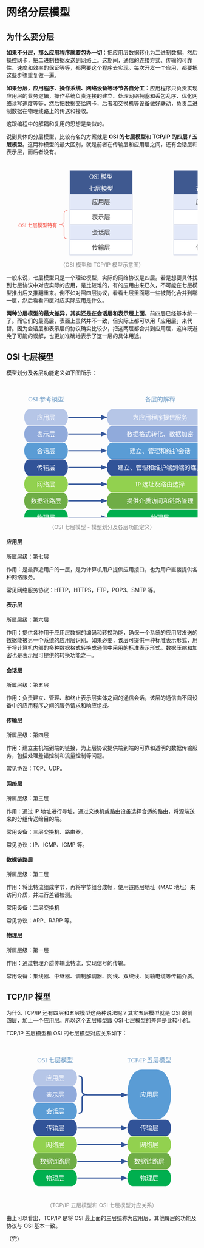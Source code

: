 # 网络分层模型

## 为什么要分层

**如果不分层，那么应用程序就要包办一切**：把应用层数据转化为二进制数据，然后操控网卡，把二进制数据发送到网络上。这期间，通信的连接方式、传输的可靠性、速度和效率的保证等等，都需要这个程序去实现。每次开发一个应用，都要把这些步骤重复做一遍。

**如果分层，应用程序、操作系统、网络设备等环节各自分工**：应用程序只负责实现应用层的业务逻辑，操作系统负责连接的建立、处理网络拥塞和丢包乱序、优化网络读写速度等等，然后把数据交给网卡，后者和交换机等设备做好联动，负责二进制数据在物理线路上的传送和接收。

这跟编程中的解耦和复用的思想是类似的。

说到具体的分层模型，比较有名的方案就是 **OSI 的七层模型**和 **TCP/IP 的四层 / 五层模型**。这两种模型的最大区别，就是前者在传输层和应用层之间，还有会话层和表示层，而后者没有。

<div style="text-align: center;">
  <svg id="SvgjsSvg1006" width="796" height="393.2124938964844" xmlns="http://www.w3.org/2000/svg" version="1.1" xmlns:xlink="http://www.w3.org/1999/xlink" xmlns:svgjs="http://svgjs.com/svgjs"><defs id="SvgjsDefs1007"></defs><g id="SvgjsG1008" transform="translate(167,88.2162583599196)"><path id="SvgjsPath1009" d="M0 0L165 0L165 40.02039412585546 L0 40.02039412585546Z" stroke="rgba(197,204,224,1)" stroke-width="1" fill-opacity="1" fill="#e2e8f8"></path><path id="SvgjsPath1010" d="M0 40.02039412585546L165 40.02039412585546L165 80.04078825171092 L0 80.04078825171092Z" stroke="rgba(197,204,224,1)" stroke-width="1" fill-opacity="1" fill="#ffffff"></path><path id="SvgjsPath1011" d="M0 80.04078825171092L165 80.04078825171092L165 120.06118237756638 L0 120.06118237756638Z" stroke="rgba(197,204,224,1)" stroke-width="1" fill-opacity="1" fill="#e2e8f8"></path><path id="SvgjsPath1012" d="M0 120.0611823775664L165 120.0611823775664L165 160.08157650342184 L0 160.08157650342184Z" stroke="rgba(197,204,224,1)" stroke-width="1" fill-opacity="1" fill="#ffffff"></path><path id="SvgjsPath1013" d="M0 160.08157650342184L165 160.08157650342184L165 200.1019706292773 L0 200.1019706292773Z" stroke="rgba(197,204,224,1)" stroke-width="1" fill-opacity="1" fill="#e2e8f8"></path><path id="SvgjsPath1014" d="M0 200.10197062927733L165 200.10197062927733L165 240.1223647551328 L0 240.1223647551328Z" stroke="rgba(197,204,224,1)" stroke-width="1" fill-opacity="1" fill="#ffffff"></path><path id="SvgjsPath1015" d="M0 240.1223647551328L165 240.1223647551328L165 280.05874125861067 L0 280.05874125861067Z" stroke="rgba(197,204,224,1)" stroke-width="1" fill-opacity="1" fill="#e2e8f8"></path><g id="SvgjsG1016"><text id="SvgjsText1017" font-family="微软雅黑" text-anchor="middle" font-size="16px" width="165px" fill="#323232" font-weight="400" align="middle" lineHeight="125%" anchor="middle" family="微软雅黑" size="16px" weight="400" font-style="" opacity="1" y="6.01019706292773" transform="rotate(0)"><tspan id="SvgjsTspan1018" dy="20" x="82.5"><tspan id="SvgjsTspan1019" style="text-decoration:;">应用层</tspan></tspan></text></g><g id="SvgjsG1020"><text id="SvgjsText1021" font-family="微软雅黑" text-anchor="middle" font-size="16px" width="165px" fill="#323232" font-weight="400" align="middle" lineHeight="125%" anchor="middle" family="微软雅黑" size="16px" weight="400" font-style="" opacity="1" y="46.03059118878319" transform="rotate(0)"><tspan id="SvgjsTspan1022" dy="20" x="82.5"><tspan id="SvgjsTspan1023" style="text-decoration:;">表示层</tspan></tspan></text></g><g id="SvgjsG1024"><text id="SvgjsText1025" font-family="微软雅黑" text-anchor="middle" font-size="16px" width="165px" fill="#323232" font-weight="400" align="middle" lineHeight="125%" anchor="middle" family="微软雅黑" size="16px" weight="400" font-style="" opacity="1" y="86.05098531463865" transform="rotate(0)"><tspan id="SvgjsTspan1026" dy="20" x="82.5"><tspan id="SvgjsTspan1027" style="text-decoration:;">会话层</tspan></tspan></text></g><g id="SvgjsG1028"><text id="SvgjsText1029" font-family="微软雅黑" text-anchor="middle" font-size="16px" width="165px" fill="#323232" font-weight="400" align="middle" lineHeight="125%" anchor="middle" family="微软雅黑" size="16px" weight="400" font-style="" opacity="1" y="126.07137944049413" transform="rotate(0)"><tspan id="SvgjsTspan1030" dy="20" x="82.5"><tspan id="SvgjsTspan1031" style="text-decoration:;">传输层</tspan></tspan></text></g><g id="SvgjsG1032"><text id="SvgjsText1033" font-family="微软雅黑" text-anchor="middle" font-size="16px" width="165px" fill="#323232" font-weight="400" align="middle" lineHeight="125%" anchor="middle" family="微软雅黑" size="16px" weight="400" font-style="" opacity="1" y="166.09177356634956" transform="rotate(0)"><tspan id="SvgjsTspan1034" dy="20" x="82.5"><tspan id="SvgjsTspan1035" style="text-decoration:;">网络层</tspan></tspan></text></g><g id="SvgjsG1036"><text id="SvgjsText1037" font-family="微软雅黑" text-anchor="middle" font-size="16px" width="165px" fill="#323232" font-weight="400" align="middle" lineHeight="125%" anchor="middle" family="微软雅黑" size="16px" weight="400" font-style="" opacity="1" y="206.11216769220505" transform="rotate(0)"><tspan id="SvgjsTspan1038" dy="20" x="82.5"><tspan id="SvgjsTspan1039" style="text-decoration:;">数据链路层</tspan></tspan></text></g><g id="SvgjsG1040"><text id="SvgjsText1041" font-family="微软雅黑" text-anchor="middle" font-size="16px" width="165px" fill="#323232" font-weight="400" align="middle" lineHeight="125%" anchor="middle" family="微软雅黑" size="16px" weight="400" font-style="" opacity="1" y="246.09055300687174" transform="rotate(0)"><tspan id="SvgjsTspan1042" dy="20" x="82.5"><tspan id="SvgjsTspan1043" style="text-decoration:;">物理层</tspan></tspan></text></g></g><g id="SvgjsG1044" transform="translate(167,25.002998855590818)"><path id="SvgjsPath1045" d="M0 0L165 0L165 63.213259504328775 L0 63.213259504328775Z" stroke="rgba(197,204,224,1)" stroke-width="1" fill-opacity="1" fill="#3f5990"></path><g id="SvgjsG1046"><text id="SvgjsText1047" font-family="微软雅黑" text-anchor="middle" font-size="16px" width="165px" fill="#ffffff" font-weight="400" align="middle" lineHeight="200%" anchor="middle" family="微软雅黑" size="16px" weight="400" font-style="" opacity="1" y="-10.393370247835612" transform="rotate(0)"><tspan id="SvgjsTspan1048" dy="32" x="82.5"><tspan id="SvgjsTspan1049" style="text-decoration:;">OSI 模型</tspan></tspan><tspan id="SvgjsTspan1050" dy="32" x="82.5"><tspan id="SvgjsTspan1051" style="text-decoration:;">七层模型</tspan></tspan></text></g></g><g id="SvgjsG1052" transform="translate(441,88.20299961853027)"><path id="SvgjsPath1053" d="M0 0L164.95000457763672 0L164.95000457763672 40.012 L0 40.012Z" stroke="rgba(197,204,224,1)" stroke-width="1" fill-opacity="1" fill="#e2e8f8"></path><path id="SvgjsPath1054" d="M0 40.012L164.95000457763672 40.012L164.95000457763672 80.024 L0 80.024Z" stroke="rgba(197,204,224,1)" stroke-width="1" fill-opacity="1" fill="#ffffff"></path><path id="SvgjsPath1055" d="M0 80.024L164.95000457763672 80.024L164.95000457763672 120.036 L0 120.036Z" stroke="rgba(197,204,224,1)" stroke-width="1" fill-opacity="1" fill="#e2e8f8"></path><path id="SvgjsPath1056" d="M0 120.036L164.95000457763672 120.036L164.95000457763672 160.048 L0 160.048Z" stroke="rgba(197,204,224,1)" stroke-width="1" fill-opacity="1" fill="#ffffff"></path><path id="SvgjsPath1057" d="M0 160.048L164.95000457763672 160.048L164.95000457763672 200.06 L0 200.06Z" stroke="rgba(197,204,224,1)" stroke-width="1" fill-opacity="1" fill="#e2e8f8"></path><path id="SvgjsPath1058" d="M0 200.06L164.95000457763672 200.06L164.95000457763672 240.072 L0 240.072Z" stroke="rgba(197,204,224,1)" stroke-width="1" fill-opacity="1" fill="#ffffff"></path><path id="SvgjsPath1059" d="M0 240.072L164.95000457763672 240.072L164.95000457763672 280 L0 280Z" stroke="rgba(197,204,224,1)" stroke-width="1" fill-opacity="1" fill="#e2e8f8"></path><g id="SvgjsG1060"><text id="SvgjsText1061" font-family="微软雅黑" text-anchor="middle" font-size="16px" width="165px" fill="#323232" font-weight="400" align="middle" lineHeight="125%" anchor="middle" family="微软雅黑" size="16px" weight="400" font-style="" opacity="1" y="6.006" transform="rotate(0)"><tspan id="SvgjsTspan1062" dy="20" x="82.5"><tspan id="SvgjsTspan1063" style="text-decoration:;">应用层</tspan></tspan></text></g><g id="SvgjsG1064"><text id="SvgjsText1065" font-family="微软雅黑" text-anchor="middle" font-size="16px" width="165px" fill="#323232" font-weight="400" align="middle" lineHeight="125%" anchor="middle" family="微软雅黑" size="16px" weight="400" font-style="" opacity="1" y="46.018" transform="rotate(0)"><tspan id="SvgjsTspan1066" dy="20" x="82.5"><tspan id="SvgjsTspan1067" style="text-decoration:;">/</tspan></tspan></text></g><g id="SvgjsG1068"><text id="SvgjsText1069" font-family="微软雅黑" text-anchor="middle" font-size="16px" width="165px" fill="#323232" font-weight="400" align="middle" lineHeight="125%" anchor="middle" family="微软雅黑" size="16px" weight="400" font-style="" opacity="1" y="86.03" transform="rotate(0)"><tspan id="SvgjsTspan1070" dy="20" x="82.5"><tspan id="SvgjsTspan1071" style="text-decoration:;">/</tspan></tspan></text></g><g id="SvgjsG1072"><text id="SvgjsText1073" font-family="微软雅黑" text-anchor="middle" font-size="16px" width="165px" fill="#323232" font-weight="400" align="middle" lineHeight="125%" anchor="middle" family="微软雅黑" size="16px" weight="400" font-style="" opacity="1" y="126.042" transform="rotate(0)"><tspan id="SvgjsTspan1074" dy="20" x="82.5"><tspan id="SvgjsTspan1075" style="text-decoration:;">传输层</tspan></tspan></text></g><g id="SvgjsG1076"><text id="SvgjsText1077" font-family="微软雅黑" text-anchor="middle" font-size="16px" width="165px" fill="#323232" font-weight="400" align="middle" lineHeight="125%" anchor="middle" family="微软雅黑" size="16px" weight="400" font-style="" opacity="1" y="166.054" transform="rotate(0)"><tspan id="SvgjsTspan1078" dy="20" x="82.5"><tspan id="SvgjsTspan1079" style="text-decoration:;">网络层</tspan></tspan></text></g><g id="SvgjsG1080"><text id="SvgjsText1081" font-family="微软雅黑" text-anchor="middle" font-size="16px" width="165px" fill="#323232" font-weight="400" align="middle" lineHeight="125%" anchor="middle" family="微软雅黑" size="16px" weight="400" font-style="" opacity="1" y="206.066" transform="rotate(0)"><tspan id="SvgjsTspan1082" dy="20" x="82.5"><tspan id="SvgjsTspan1083" style="text-decoration:;">数据链路层</tspan></tspan></text></g><g id="SvgjsG1084"><text id="SvgjsText1085" font-family="微软雅黑" text-anchor="middle" font-size="16px" width="165px" fill="#323232" font-weight="400" align="middle" lineHeight="125%" anchor="middle" family="微软雅黑" size="16px" weight="400" font-style="" opacity="1" y="246.036" transform="rotate(0)"><tspan id="SvgjsTspan1086" dy="20" x="82.5"><tspan id="SvgjsTspan1087" style="text-decoration:;">物理层</tspan></tspan></text></g></g><g id="SvgjsG1088" transform="translate(441,25.002998855590818)"><path id="SvgjsPath1089" d="M0 0L329.90000915527344 0L329.90000915527344 63.200000762939446 L0 63.200000762939446Z" stroke="rgba(197,204,224,1)" stroke-width="1" fill-opacity="1" fill="#3f5990"></path><g id="SvgjsG1090"><text id="SvgjsText1091" font-family="微软雅黑" text-anchor="middle" font-size="16px" width="330px" fill="#ffffff" font-weight="400" align="middle" lineHeight="200%" anchor="middle" family="微软雅黑" size="16px" weight="400" font-style="" opacity="1" y="-10.399999618530277" transform="rotate(0)"><tspan id="SvgjsTspan1092" dy="32" x="165"><tspan id="SvgjsTspan1093" style="text-decoration:;">TCP/IP 模型</tspan></tspan><tspan id="SvgjsTspan1094" dy="32" x="165"><tspan id="SvgjsTspan1095" style="text-decoration:;font-size: inherit;">五层模型                      四层模型</tspan></tspan></text></g></g><g id="SvgjsG1096" transform="translate(605.9500045776367,88.20299961853027)"><path id="SvgjsPath1097" d="M0 0L164.95000457763672 0L164.95000457763672 40.0222888 L0 40.0222888Z" stroke="rgba(197,204,224,1)" stroke-width="1" fill-opacity="1" fill="#e2e8f8"></path><path id="SvgjsPath1098" d="M0 40.0222888L164.95000457763672 40.0222888L164.95000457763672 80.0445776 L0 80.0445776Z" stroke="rgba(197,204,224,1)" stroke-width="1" fill-opacity="1" fill="#ffffff"></path><path id="SvgjsPath1099" d="M0 80.0165704L164.95000457763672 80.0165704L164.95000457763672 120.0388592 L0 120.0388592Z" stroke="rgba(197,204,224,1)" stroke-width="1" fill-opacity="1" fill="#e2e8f8"></path><path id="SvgjsPath1100" d="M0 120.03885919999999L164.95000457763672 120.03885919999999L164.95000457763672 160.061148 L0 160.061148Z" stroke="rgba(197,204,224,1)" stroke-width="1" fill-opacity="1" fill="#ffffff"></path><path id="SvgjsPath1101" d="M0 160.061148L164.95000457763672 160.061148L164.95000457763672 200.08343680000002 L0 200.08343680000002Z" stroke="rgba(197,204,224,1)" stroke-width="1" fill-opacity="1" fill="#e2e8f8"></path><path id="SvgjsPath1102" d="M0 200.08343680000002L164.95000457763672 200.08343680000002L164.95000457763672 280.072 L0 280.072Z" stroke="rgba(197,204,224,1)" stroke-width="1" fill-opacity="1" fill="#ffffff"></path><g id="SvgjsG1103"><text id="SvgjsText1104" font-family="微软雅黑" text-anchor="middle" font-size="16px" width="165px" fill="#323232" font-weight="400" align="middle" lineHeight="125%" anchor="middle" family="微软雅黑" size="16px" weight="400" font-style="" opacity="1" y="6.011144399999999" transform="rotate(0)"><tspan id="SvgjsTspan1105" dy="20" x="82.5"><tspan id="SvgjsTspan1106" style="text-decoration:;">应用层</tspan></tspan></text></g><g id="SvgjsG1107"><text id="SvgjsText1108" font-family="微软雅黑" text-anchor="middle" font-size="16px" width="165px" fill="#323232" font-weight="400" align="middle" lineHeight="125%" anchor="middle" family="微软雅黑" size="16px" weight="400" font-style="" opacity="1" y="46.0334332" transform="rotate(0)"><tspan id="SvgjsTspan1109" dy="20" x="82.5"><tspan id="SvgjsTspan1110" style="text-decoration:;">/</tspan></tspan></text></g><g id="SvgjsG1111"><text id="SvgjsText1112" font-family="微软雅黑" text-anchor="middle" font-size="16px" width="165px" fill="#323232" font-weight="400" align="middle" lineHeight="125%" anchor="middle" family="微软雅黑" size="16px" weight="400" font-style="" opacity="1" y="86.02771480000001" transform="rotate(0)"><tspan id="SvgjsTspan1113" dy="20" x="82.5"><tspan id="SvgjsTspan1114" style="text-decoration:;">/</tspan></tspan></text></g><g id="SvgjsG1115"><text id="SvgjsText1116" font-family="微软雅黑" text-anchor="middle" font-size="16px" width="165px" fill="#323232" font-weight="400" align="middle" lineHeight="125%" anchor="middle" family="微软雅黑" size="16px" weight="400" font-style="" opacity="1" y="126.0500036" transform="rotate(0)"><tspan id="SvgjsTspan1117" dy="20" x="82.5"><tspan id="SvgjsTspan1118" style="text-decoration:;">传输层</tspan></tspan></text></g><g id="SvgjsG1119"><text id="SvgjsText1120" font-family="微软雅黑" text-anchor="middle" font-size="16px" width="165px" fill="#323232" font-weight="400" align="middle" lineHeight="125%" anchor="middle" family="微软雅黑" size="16px" weight="400" font-style="" opacity="1" y="166.0722924" transform="rotate(0)"><tspan id="SvgjsTspan1121" dy="20" x="82.5"><tspan id="SvgjsTspan1122" style="text-decoration:;">网络层</tspan></tspan></text></g><g id="SvgjsG1123"><text id="SvgjsText1124" font-family="微软雅黑" text-anchor="middle" font-size="16px" width="165px" fill="#323232" font-weight="400" align="middle" lineHeight="125%" anchor="middle" family="微软雅黑" size="16px" weight="400" font-style="" opacity="1" y="226.0777184" transform="rotate(0)"><tspan id="SvgjsTspan1125" dy="20" x="82.5"><tspan id="SvgjsTspan1126" style="text-decoration:;">网络访问层</tspan></tspan></text></g></g><g id="SvgjsG1127" transform="translate(25,130.875)"><path id="SvgjsPath1128" d="M 136 0Q 127 0 127 7.5L 127 30Q 127 37.5 114 37.5Q 127 37.5 127 45L 127 67.5Q 127 75 136 75" stroke="rgba(244,67,54,1)" stroke-width="1" fill="none"></path><path id="SvgjsPath1129" d="M 0 0L 136 0L 136 75L 0 75Z" stroke="none" fill="none"></path><g id="SvgjsG1130"><text id="SvgjsText1131" font-family="微软雅黑" text-anchor="end" font-size="13px" width="109px" fill="#f44336" font-weight="400" align="middle" lineHeight="125%" anchor="end" family="微软雅黑" size="13px" weight="400" font-style="" opacity="1" y="26.875" transform="rotate(0)"><tspan id="SvgjsTspan1132" dy="16" x="109"><tspan id="SvgjsTspan1133" style="text-decoration:;">OSI 七层模型特有</tspan></tspan></text></g></g></svg>
  <p style="text-align: center; color: #888;">（OSI 模型和 TCP/IP 模型示意图）</p>
</div>

一般来说，七层模型只是一个理论模型，实际的网络协议是四层。若是想要具体找到七层协议中对应实际的应用，是比较难的，有的应用由来已久，不可能在七层模型推出后又推翻重来。倒不如对照四层协议，看看七层里面哪一些被简化合并到哪一层，然后看看四层对应实际应用是什么。

**两种分层模型的最大差异，其实还是在会话层和表示层上面**。前四层已经基本统一了。而它们的最高层，表面上虽然并不一致，但实际上都可以用「应用层」来代替。因为会话层和表示层的协议确实比较少，把这两层都合并到应用层，这样既避免了可能的误解，也更加准确地表示了这一层的具体用途。

## OSI 七层模型

模型划分及各层功能定义如下图所示：

<div style="text-align: center;">
  <svg id="SvgjsSvg1006" width="570.5" height="405" xmlns="http://www.w3.org/2000/svg" version="1.1" xmlns:xlink="http://www.w3.org/1999/xlink" xmlns:svgjs="http://svgjs.com/svgjs"><defs id="SvgjsDefs1007"><marker id="SvgjsMarker1106" markerWidth="16" markerHeight="12" refX="11" refY="6" viewBox="0 0 16 12" orient="auto" markerUnits="userSpaceOnUse" stroke-dasharray="0,0"><path id="SvgjsPath1107" d="M0,0 L16,6 L0,12 L0,0" fill="#32559a" stroke="#32559a" stroke-width="1"></path></marker><marker id="SvgjsMarker1110" markerWidth="16" markerHeight="12" refX="11" refY="6" viewBox="0 0 16 12" orient="auto" markerUnits="userSpaceOnUse" stroke-dasharray="0,0"><path id="SvgjsPath1111" d="M0,0 L16,6 L0,12 L0,0" fill="#32559a" stroke="#32559a" stroke-width="1"></path></marker><marker id="SvgjsMarker1114" markerWidth="16" markerHeight="12" refX="11" refY="6" viewBox="0 0 16 12" orient="auto" markerUnits="userSpaceOnUse" stroke-dasharray="0,0"><path id="SvgjsPath1115" d="M0,0 L16,6 L0,12 L0,0" fill="#32559a" stroke="#32559a" stroke-width="1"></path></marker><marker id="SvgjsMarker1118" markerWidth="16" markerHeight="12" refX="11" refY="6" viewBox="0 0 16 12" orient="auto" markerUnits="userSpaceOnUse" stroke-dasharray="0,0"><path id="SvgjsPath1119" d="M0,0 L16,6 L0,12 L0,0" fill="#32559a" stroke="#32559a" stroke-width="1"></path></marker><marker id="SvgjsMarker1122" markerWidth="16" markerHeight="12" refX="11" refY="6" viewBox="0 0 16 12" orient="auto" markerUnits="userSpaceOnUse" stroke-dasharray="0,0"><path id="SvgjsPath1123" d="M0,0 L16,6 L0,12 L0,0" fill="#32559a" stroke="#32559a" stroke-width="1"></path></marker><marker id="SvgjsMarker1126" markerWidth="16" markerHeight="12" refX="11" refY="6" viewBox="0 0 16 12" orient="auto" markerUnits="userSpaceOnUse" stroke-dasharray="0,0"><path id="SvgjsPath1127" d="M0,0 L16,6 L0,12 L0,0" fill="#32559a" stroke="#32559a" stroke-width="1"></path></marker><marker id="SvgjsMarker1130" markerWidth="16" markerHeight="12" refX="11" refY="6" viewBox="0 0 16 12" orient="auto" markerUnits="userSpaceOnUse" stroke-dasharray="0,0"><path id="SvgjsPath1131" d="M0,0 L16,6 L0,12 L0,0" fill="#32559a" stroke="#32559a" stroke-width="1"></path></marker></defs><g id="SvgjsG1008" transform="translate(46.5,72)"><path id="SvgjsPath1009" d="M 14.666666666666666 0L 101.33333333333333 0C 120.88888888888889 0 120.88888888888889 44 101.33333333333333 44L 14.666666666666666 44C -4.888888888888888 44 -4.888888888888888 0 14.666666666666666 0Z" stroke="rgba(255,255,255,1)" stroke-width="1" fill-opacity="1" fill="#b6c6e7"></path><g id="SvgjsG1010"><text id="SvgjsText1011" font-family="微软雅黑" text-anchor="middle" font-size="16px" width="96px" fill="#ffffff" font-weight="400" align="middle" lineHeight="125%" anchor="middle" family="微软雅黑" size="16px" weight="400" font-style="" opacity="1" y="8" transform="rotate(0)"><tspan id="SvgjsTspan1012" dy="20" x="58"><tspan id="SvgjsTspan1013" style="text-decoration:;">应用层</tspan></tspan></text></g></g><g id="SvgjsG1014" transform="translate(264.5,72)"><path id="SvgjsPath1015" d="M 14.666666666666666 0L 266.3333333333333 0C 285.8888888888889 0 285.8888888888889 44 266.3333333333333 44L 14.666666666666666 44C -4.888888888888888 44 -4.888888888888888 0 14.666666666666666 0Z" stroke="rgba(255,255,255,1)" stroke-width="1" fill-opacity="1" fill="#b6c6e7"></path><g id="SvgjsG1016"><text id="SvgjsText1017" font-family="微软雅黑" text-anchor="middle" font-size="16px" width="261px" fill="#ffffff" font-weight="400" align="middle" lineHeight="125%" anchor="middle" family="微软雅黑" size="16px" weight="400" font-style="" opacity="1" y="8" transform="rotate(0)"><tspan id="SvgjsTspan1018" dy="20" x="140.5"><tspan id="SvgjsTspan1019" style="text-decoration:;">为应用程序提供服务</tspan></tspan></text></g></g><g id="SvgjsG1020" transform="translate(46.5,116)"><path id="SvgjsPath1021" d="M 14.666666666666666 0L 101.33333333333333 0C 120.88888888888889 0 120.88888888888889 44 101.33333333333333 44L 14.666666666666666 44C -4.888888888888888 44 -4.888888888888888 0 14.666666666666666 0Z" stroke="rgba(255,255,255,1)" stroke-width="1" fill-opacity="1" fill="#90aadb"></path><g id="SvgjsG1022"><text id="SvgjsText1023" font-family="微软雅黑" text-anchor="middle" font-size="16px" width="96px" fill="#ffffff" font-weight="400" align="middle" lineHeight="125%" anchor="middle" family="微软雅黑" size="16px" weight="400" font-style="" opacity="1" y="8" transform="rotate(0)"><tspan id="SvgjsTspan1024" dy="20" x="58"><tspan id="SvgjsTspan1025" style="text-decoration:;">表示层</tspan></tspan></text></g></g><g id="SvgjsG1026" transform="translate(264.5,116)"><path id="SvgjsPath1027" d="M 14.666666666666666 0L 266.3333333333333 0C 285.8888888888889 0 285.8888888888889 44 266.3333333333333 44L 14.666666666666666 44C -4.888888888888888 44 -4.888888888888888 0 14.666666666666666 0Z" stroke="rgba(255,255,255,1)" stroke-width="1" fill-opacity="1" fill="#90aadb"></path><g id="SvgjsG1028"><text id="SvgjsText1029" font-family="微软雅黑" text-anchor="middle" font-size="16px" width="261px" fill="#ffffff" font-weight="400" align="middle" lineHeight="125%" anchor="middle" family="微软雅黑" size="16px" weight="400" font-style="" opacity="1" y="8" transform="rotate(0)"><tspan id="SvgjsTspan1030" dy="20" x="140.5"><tspan id="SvgjsTspan1031" style="text-decoration:;">数据格式转化、数据加密</tspan></tspan></text></g></g><g id="SvgjsG1032" transform="translate(46.5,160)"><path id="SvgjsPath1033" d="M 14.666666666666666 0L 101.33333333333333 0C 120.88888888888889 0 120.88888888888889 44 101.33333333333333 44L 14.666666666666666 44C -4.888888888888888 44 -4.888888888888888 0 14.666666666666666 0Z" stroke="rgba(255,255,255,1)" stroke-width="1" fill-opacity="1" fill="#5a9cd5"></path><g id="SvgjsG1034"><text id="SvgjsText1035" font-family="微软雅黑" text-anchor="middle" font-size="16px" width="96px" fill="#ffffff" font-weight="400" align="middle" lineHeight="125%" anchor="middle" family="微软雅黑" size="16px" weight="400" font-style="" opacity="1" y="8" transform="rotate(0)"><tspan id="SvgjsTspan1036" dy="20" x="58"><tspan id="SvgjsTspan1037" style="text-decoration:;">会话层</tspan></tspan></text></g></g><g id="SvgjsG1038" transform="translate(264.5,160)"><path id="SvgjsPath1039" d="M 14.666666666666666 0L 266.3333333333333 0C 285.8888888888889 0 285.8888888888889 44 266.3333333333333 44L 14.666666666666666 44C -4.888888888888888 44 -4.888888888888888 0 14.666666666666666 0Z" stroke="rgba(255,255,255,1)" stroke-width="1" fill-opacity="1" fill="#5a9cd5"></path><g id="SvgjsG1040"><text id="SvgjsText1041" font-family="微软雅黑" text-anchor="middle" font-size="16px" width="261px" fill="#ffffff" font-weight="400" align="middle" lineHeight="125%" anchor="middle" family="微软雅黑" size="16px" weight="400" font-style="" opacity="1" y="8" transform="rotate(0)"><tspan id="SvgjsTspan1042" dy="20" x="140.5"><tspan id="SvgjsTspan1043" style="text-decoration:;">建立、管理和维护会话</tspan></tspan></text></g></g><g id="SvgjsG1044" transform="translate(46.5,204)"><path id="SvgjsPath1045" d="M 14.666666666666666 0L 101.33333333333333 0C 120.88888888888889 0 120.88888888888889 44 101.33333333333333 44L 14.666666666666666 44C -4.888888888888888 44 -4.888888888888888 0 14.666666666666666 0Z" stroke="rgba(255,255,255,1)" stroke-width="1" fill-opacity="1" fill="#315398"></path><g id="SvgjsG1046"><text id="SvgjsText1047" font-family="微软雅黑" text-anchor="middle" font-size="16px" width="96px" fill="#ffffff" font-weight="400" align="middle" lineHeight="125%" anchor="middle" family="微软雅黑" size="16px" weight="400" font-style="" opacity="1" y="8" transform="rotate(0)"><tspan id="SvgjsTspan1048" dy="20" x="58"><tspan id="SvgjsTspan1049" style="text-decoration:;">传输层</tspan></tspan></text></g></g><g id="SvgjsG1050" transform="translate(264.5,204)"><path id="SvgjsPath1051" d="M 14.666666666666666 0L 266.3333333333333 0C 285.8888888888889 0 285.8888888888889 44 266.3333333333333 44L 14.666666666666666 44C -4.888888888888888 44 -4.888888888888888 0 14.666666666666666 0Z" stroke="rgba(255,255,255,1)" stroke-width="1" fill-opacity="1" fill="#315398"></path><g id="SvgjsG1052"><text id="SvgjsText1053" font-family="微软雅黑" text-anchor="middle" font-size="16px" width="261px" fill="#ffffff" font-weight="400" align="middle" lineHeight="125%" anchor="middle" family="微软雅黑" size="16px" weight="400" font-style="" opacity="1" y="8" transform="rotate(0)"><tspan id="SvgjsTspan1054" dy="20" x="140.5"><tspan id="SvgjsTspan1055" style="text-decoration:;">建立、管理和维护端到端的连接</tspan></tspan></text></g></g><g id="SvgjsG1056" transform="translate(46.5,248)"><path id="SvgjsPath1057" d="M 14.666666666666666 0L 101.33333333333333 0C 120.88888888888889 0 120.88888888888889 44 101.33333333333333 44L 14.666666666666666 44C -4.888888888888888 44 -4.888888888888888 0 14.666666666666666 0Z" stroke="rgba(255,255,255,1)" stroke-width="1" fill-opacity="1" fill="#92d14f"></path><g id="SvgjsG1058"><text id="SvgjsText1059" font-family="微软雅黑" text-anchor="middle" font-size="16px" width="96px" fill="#ffffff" font-weight="400" align="middle" lineHeight="125%" anchor="middle" family="微软雅黑" size="16px" weight="400" font-style="" opacity="1" y="8" transform="rotate(0)"><tspan id="SvgjsTspan1060" dy="20" x="58"><tspan id="SvgjsTspan1061" style="text-decoration:;">网络层</tspan></tspan></text></g></g><g id="SvgjsG1062" transform="translate(264.5,248)"><path id="SvgjsPath1063" d="M 14.666666666666666 0L 266.3333333333333 0C 285.8888888888889 0 285.8888888888889 44 266.3333333333333 44L 14.666666666666666 44C -4.888888888888888 44 -4.888888888888888 0 14.666666666666666 0Z" stroke="rgba(255,255,255,1)" stroke-width="1" fill-opacity="1" fill="#92d14f"></path><g id="SvgjsG1064"><text id="SvgjsText1065" font-family="微软雅黑" text-anchor="middle" font-size="16px" width="261px" fill="#ffffff" font-weight="400" align="middle" lineHeight="125%" anchor="middle" family="微软雅黑" size="16px" weight="400" font-style="" opacity="1" y="8" transform="rotate(0)"><tspan id="SvgjsTspan1066" dy="20" x="140.5"><tspan id="SvgjsTspan1067" style="text-decoration:;">IP 选址及路由选择</tspan></tspan></text></g></g><g id="SvgjsG1068" transform="translate(46.5,292)"><path id="SvgjsPath1069" d="M 14.666666666666666 0L 101.33333333333333 0C 120.88888888888889 0 120.88888888888889 44 101.33333333333333 44L 14.666666666666666 44C -4.888888888888888 44 -4.888888888888888 0 14.666666666666666 0Z" stroke="rgba(255,255,255,1)" stroke-width="1" fill-opacity="1" fill="#6fad46"></path><g id="SvgjsG1070"><text id="SvgjsText1071" font-family="微软雅黑" text-anchor="middle" font-size="16px" width="96px" fill="#ffffff" font-weight="400" align="middle" lineHeight="125%" anchor="middle" family="微软雅黑" size="16px" weight="400" font-style="" opacity="1" y="8" transform="rotate(0)"><tspan id="SvgjsTspan1072" dy="20" x="58"><tspan id="SvgjsTspan1073" style="text-decoration:;">数据链路层</tspan></tspan></text></g></g><g id="SvgjsG1074" transform="translate(264.5,292)"><path id="SvgjsPath1075" d="M 14.666666666666666 0L 266.3333333333333 0C 285.8888888888889 0 285.8888888888889 44 266.3333333333333 44L 14.666666666666666 44C -4.888888888888888 44 -4.888888888888888 0 14.666666666666666 0Z" stroke="rgba(255,255,255,1)" stroke-width="1" fill-opacity="1" fill="#6fad46"></path><g id="SvgjsG1076"><text id="SvgjsText1077" font-family="微软雅黑" text-anchor="middle" font-size="16px" width="261px" fill="#ffffff" font-weight="400" align="middle" lineHeight="125%" anchor="middle" family="微软雅黑" size="16px" weight="400" font-style="" opacity="1" y="8" transform="rotate(0)"><tspan id="SvgjsTspan1078" dy="20" x="140.5"><tspan id="SvgjsTspan1079" style="text-decoration:;">提供介质访问和链路管理</tspan></tspan></text></g></g><g id="SvgjsG1080" transform="translate(46.5,336)"><path id="SvgjsPath1081" d="M 14.666666666666666 0L 101.33333333333333 0C 120.88888888888889 0 120.88888888888889 44 101.33333333333333 44L 14.666666666666666 44C -4.888888888888888 44 -4.888888888888888 0 14.666666666666666 0Z" stroke="rgba(255,255,255,1)" stroke-width="1" fill-opacity="1" fill="#00af4f"></path><g id="SvgjsG1082"><text id="SvgjsText1083" font-family="微软雅黑" text-anchor="middle" font-size="16px" width="96px" fill="#ffffff" font-weight="400" align="middle" lineHeight="125%" anchor="middle" family="微软雅黑" size="16px" weight="400" font-style="" opacity="1" y="8" transform="rotate(0)"><tspan id="SvgjsTspan1084" dy="20" x="58"><tspan id="SvgjsTspan1085" style="text-decoration:;">物理层</tspan></tspan></text></g></g><g id="SvgjsG1086" transform="translate(264.5,336)"><path id="SvgjsPath1087" d="M 14.666666666666666 0L 266.3333333333333 0C 285.8888888888889 0 285.8888888888889 44 266.3333333333333 44L 14.666666666666666 44C -4.888888888888888 44 -4.888888888888888 0 14.666666666666666 0Z" stroke="rgba(255,255,255,1)" stroke-width="1" fill-opacity="1" fill="#00af4f"></path><g id="SvgjsG1088"><text id="SvgjsText1089" font-family="微软雅黑" text-anchor="middle" font-size="16px" width="261px" fill="#ffffff" font-weight="400" align="middle" lineHeight="125%" anchor="middle" family="微软雅黑" size="16px" weight="400" font-style="" opacity="1" y="8" transform="rotate(0)"><tspan id="SvgjsTspan1090" dy="20" x="140.5"><tspan id="SvgjsTspan1091" style="text-decoration:;">物理层</tspan></tspan></text></g></g><g id="SvgjsG1092" transform="translate(25,25)"><path id="SvgjsPath1093" d="M 0 0L 159 0L 159 42L 0 42Z" stroke="none" fill="none"></path><g id="SvgjsG1094"><text id="SvgjsText1095" font-family="微软雅黑" text-anchor="middle" font-size="16px" width="159px" fill="#6b9ac5" font-weight="400" align="middle" lineHeight="125%" anchor="middle" family="微软雅黑" size="16px" weight="400" font-style="" opacity="1" y="7" transform="rotate(0)"><tspan id="SvgjsTspan1096" dy="20" x="79.5"><tspan id="SvgjsTspan1097" style="text-decoration:;">OSI 参考模型</tspan></tspan></text></g></g><g id="SvgjsG1098" transform="translate(325.5,25)"><path id="SvgjsPath1099" d="M 0 0L 159 0L 159 42L 0 42Z" stroke="none" fill="none"></path><g id="SvgjsG1100"><text id="SvgjsText1101" font-family="微软雅黑" text-anchor="middle" font-size="16px" width="159px" fill="#6b9ac5" font-weight="400" align="middle" lineHeight="125%" anchor="middle" family="微软雅黑" size="16px" weight="400" font-style="" opacity="1" y="7" transform="rotate(0)"><tspan id="SvgjsTspan1102" dy="20" x="79.5"><tspan id="SvgjsTspan1103" style="text-decoration:;">各层的解释</tspan></tspan></text></g></g><g id="SvgjsG1104"><path id="SvgjsPath1105" d="M163 94L260.1 94" stroke="#32559a" stroke-width="3" fill="none" marker-end="url(#SvgjsMarker1106)"></path></g><g id="SvgjsG1108"><path id="SvgjsPath1109" d="M163 138L260.1 138" stroke="#32559a" stroke-width="3" fill="none" marker-end="url(#SvgjsMarker1110)"></path></g><g id="SvgjsG1112"><path id="SvgjsPath1113" d="M163 182L260.1 182" stroke="#32559a" stroke-width="3" fill="none" marker-end="url(#SvgjsMarker1114)"></path></g><g id="SvgjsG1116"><path id="SvgjsPath1117" d="M163 226L260.1 226" stroke="#32559a" stroke-width="3" fill="none" marker-end="url(#SvgjsMarker1118)"></path></g><g id="SvgjsG1120"><path id="SvgjsPath1121" d="M163 270L260.1 270" stroke="#32559a" stroke-width="3" fill="none" marker-end="url(#SvgjsMarker1122)"></path></g><g id="SvgjsG1124"><path id="SvgjsPath1125" d="M163 314L260.1 314" stroke="#32559a" stroke-width="3" fill="none" marker-end="url(#SvgjsMarker1126)"></path></g><g id="SvgjsG1128"><path id="SvgjsPath1129" d="M163 358L260.1 358" stroke="#32559a" stroke-width="3" fill="none" marker-end="url(#SvgjsMarker1130)"></path></g></svg>
  <p style="text-align: center; color: #888;">（OSI 七层模型 - 模型划分及各层功能定义）</p>
</div>

#### 应用层

所属层级：第七层

作用：是最靠近用户的一层，是为计算机用户提供应用接口，也为用户直接提供各种网络服务。

常见网络服务协议：HTTP，HTTPS，FTP，POP3、SMTP 等。

#### 表示层

所属层级：第六层

作用：提供各种用于应用层数据的编码和转换功能，确保一个系统的应用层发送的数据能被另一个系统的应用层识别。如果必要，该层可提供一种标准表示形式，用于将计算机内部的多种数据格式转换成通信中采用的标准表示形式。数据压缩和加密也是表示层可提供的转换功能之一。

#### 会话层

所属层级：第五层

作用：负责建立、管理、和终止表示层实体之间的通信会话，该层的通信由不同设备中的应用程序之间的服务请求和响应组成。

#### 传输层

所属层级：第四层

作用：建立主机端到端的链接，为上层协议提供端到端的可靠和透明的数据传输服务，包括处理差错控制和流量控制等问题。

常见协议：TCP、UDP。

#### 网络层

所属层级：第三层

作用：通过 IP 地址进行寻址，通过交换机或路由设备选择合适的路由，将源端送来的分组传送给目的端。

常用设备：三层交换机、路由器。

常见协议：IP、ICMP、IGMP 等。

#### 数据链路层

所属层级：第二层

作用：将比特流组成字节，再将字节组合成帧，使用链路层地址（MAC 地址）来访问介质，并进行差错检测。

常用设备：二层交换机

常见协议：ARP、RARP 等。

#### 物理层

所属层级：第一层

作用：通过物理介质传输比特流，实现信号的传输。

常用设备：集线器、中继器、调制解调器、网线、双绞线、同轴电缆等传输介质。

## TCP/IP 模型

为什么 TCP/IP 还有四层和五层模型这两种说法呢？其实五层模型就是 OSI 的前四层，加上一个应用层。所以这个五层模型跟 OSI 七层模型的差异是比较小的。

TCP/IP 五层模型和 OSI 的七层模型对应关系如下：

<div style="text-align: center;">
  <svg id="SvgjsSvg1006" width="457" height="405" xmlns="http://www.w3.org/2000/svg" version="1.1" xmlns:xlink="http://www.w3.org/1999/xlink" xmlns:svgjs="http://svgjs.com/svgjs"><defs id="SvgjsDefs1007"><marker id="SvgjsMarker1094" markerWidth="16" markerHeight="12" refX="11" refY="6" viewBox="0 0 16 12" orient="auto" markerUnits="userSpaceOnUse" stroke-dasharray="0,0"><path id="SvgjsPath1095" d="M0,0 L16,6 L0,12 L0,0" fill="#32559a" stroke="#32559a" stroke-width="1"></path></marker><marker id="SvgjsMarker1098" markerWidth="16" markerHeight="12" refX="11" refY="6" viewBox="0 0 16 12" orient="auto" markerUnits="userSpaceOnUse" stroke-dasharray="0,0"><path id="SvgjsPath1099" d="M0,0 L16,6 L0,12 L0,0" fill="#32559a" stroke="#32559a" stroke-width="1"></path></marker><marker id="SvgjsMarker1102" markerWidth="16" markerHeight="12" refX="11" refY="6" viewBox="0 0 16 12" orient="auto" markerUnits="userSpaceOnUse" stroke-dasharray="0,0"><path id="SvgjsPath1103" d="M0,0 L16,6 L0,12 L0,0" fill="#32559a" stroke="#32559a" stroke-width="1"></path></marker><marker id="SvgjsMarker1106" markerWidth="16" markerHeight="12" refX="11" refY="6" viewBox="0 0 16 12" orient="auto" markerUnits="userSpaceOnUse" stroke-dasharray="0,0"><path id="SvgjsPath1107" d="M0,0 L16,6 L0,12 L0,0" fill="#32559a" stroke="#32559a" stroke-width="1"></path></marker><marker id="SvgjsMarker1115" markerWidth="16" markerHeight="12" refX="11" refY="6" viewBox="0 0 16 12" orient="auto" markerUnits="userSpaceOnUse" stroke-dasharray="0,0"><path id="SvgjsPath1116" d="M0,0 L16,6 L0,12 L0,0" fill="#32559a" stroke="#32559a" stroke-width="1"></path></marker></defs><g id="SvgjsG1008" transform="translate(46.5,72)"><path id="SvgjsPath1009" d="M 14.666666666666666 0L 101.33333333333333 0C 120.88888888888889 0 120.88888888888889 44 101.33333333333333 44L 14.666666666666666 44C -4.888888888888888 44 -4.888888888888888 0 14.666666666666666 0Z" stroke="rgba(255,255,255,1)" stroke-width="1" fill-opacity="1" fill="#b6c6e7"></path><g id="SvgjsG1010"><text id="SvgjsText1011" font-family="微软雅黑" text-anchor="middle" font-size="16px" width="96px" fill="#ffffff" font-weight="400" align="middle" lineHeight="125%" anchor="middle" family="微软雅黑" size="16px" weight="400" font-style="" opacity="1" y="8" transform="rotate(0)"><tspan id="SvgjsTspan1012" dy="20" x="58"><tspan id="SvgjsTspan1013" style="text-decoration:;">应用层</tspan></tspan></text></g></g><g id="SvgjsG1014" transform="translate(46.5,116)"><path id="SvgjsPath1015" d="M 14.666666666666666 0L 101.33333333333333 0C 120.88888888888889 0 120.88888888888889 44 101.33333333333333 44L 14.666666666666666 44C -4.888888888888888 44 -4.888888888888888 0 14.666666666666666 0Z" stroke="rgba(255,255,255,1)" stroke-width="1" fill-opacity="1" fill="#90aadb"></path><g id="SvgjsG1016"><text id="SvgjsText1017" font-family="微软雅黑" text-anchor="middle" font-size="16px" width="96px" fill="#ffffff" font-weight="400" align="middle" lineHeight="125%" anchor="middle" family="微软雅黑" size="16px" weight="400" font-style="" opacity="1" y="8" transform="rotate(0)"><tspan id="SvgjsTspan1018" dy="20" x="58"><tspan id="SvgjsTspan1019" style="text-decoration:;">表示层</tspan></tspan></text></g></g><g id="SvgjsG1020" transform="translate(46.5,160)"><path id="SvgjsPath1021" d="M 14.666666666666666 0L 101.33333333333333 0C 120.88888888888889 0 120.88888888888889 44 101.33333333333333 44L 14.666666666666666 44C -4.888888888888888 44 -4.888888888888888 0 14.666666666666666 0Z" stroke="rgba(255,255,255,1)" stroke-width="1" fill-opacity="1" fill="#5a9cd5"></path><g id="SvgjsG1022"><text id="SvgjsText1023" font-family="微软雅黑" text-anchor="middle" font-size="16px" width="96px" fill="#ffffff" font-weight="400" align="middle" lineHeight="125%" anchor="middle" family="微软雅黑" size="16px" weight="400" font-style="" opacity="1" y="8" transform="rotate(0)"><tspan id="SvgjsTspan1024" dy="20" x="58"><tspan id="SvgjsTspan1025" style="text-decoration:;">会话层</tspan></tspan></text></g></g><g id="SvgjsG1026" transform="translate(294.5,72)"><path id="SvgjsPath1027" d="M 38.666666666666664 0L 77.33333333333334 0C 128.88888888888889 0 128.88888888888889 132 77.33333333333334 132L 38.666666666666664 132C -12.888888888888888 132 -12.888888888888888 0 38.666666666666664 0Z" stroke="rgba(255,255,255,1)" stroke-width="1" fill-opacity="1" fill="#5a9cd5"></path><g id="SvgjsG1028"><text id="SvgjsText1029" font-family="微软雅黑" text-anchor="middle" font-size="16px" width="96px" fill="#ffffff" font-weight="400" align="middle" lineHeight="125%" anchor="middle" family="微软雅黑" size="16px" weight="400" font-style="" opacity="1" y="52" transform="rotate(0)"><tspan id="SvgjsTspan1030" dy="20" x="58"><tspan id="SvgjsTspan1031" style="text-decoration:;">应用层</tspan></tspan></text></g></g><g id="SvgjsG1032" transform="translate(46.5,204)"><path id="SvgjsPath1033" d="M 14.666666666666666 0L 101.33333333333333 0C 120.88888888888889 0 120.88888888888889 44 101.33333333333333 44L 14.666666666666666 44C -4.888888888888888 44 -4.888888888888888 0 14.666666666666666 0Z" stroke="rgba(255,255,255,1)" stroke-width="1" fill-opacity="1" fill="#315398"></path><g id="SvgjsG1034"><text id="SvgjsText1035" font-family="微软雅黑" text-anchor="middle" font-size="16px" width="96px" fill="#ffffff" font-weight="400" align="middle" lineHeight="125%" anchor="middle" family="微软雅黑" size="16px" weight="400" font-style="" opacity="1" y="8" transform="rotate(0)"><tspan id="SvgjsTspan1036" dy="20" x="58"><tspan id="SvgjsTspan1037" style="text-decoration:;">传输层</tspan></tspan></text></g></g><g id="SvgjsG1038" transform="translate(294.5,204)"><path id="SvgjsPath1039" d="M 14.666666666666666 0L 101.33333333333333 0C 120.88888888888889 0 120.88888888888889 44 101.33333333333333 44L 14.666666666666666 44C -4.888888888888888 44 -4.888888888888888 0 14.666666666666666 0Z" stroke="rgba(255,255,255,1)" stroke-width="1" fill-opacity="1" fill="#315398"></path><g id="SvgjsG1040"><text id="SvgjsText1041" font-family="微软雅黑" text-anchor="middle" font-size="16px" width="96px" fill="#ffffff" font-weight="400" align="middle" lineHeight="125%" anchor="middle" family="微软雅黑" size="16px" weight="400" font-style="" opacity="1" y="8" transform="rotate(0)"><tspan id="SvgjsTspan1042" dy="20" x="58"><tspan id="SvgjsTspan1043" style="text-decoration:;">传输层</tspan></tspan></text></g></g><g id="SvgjsG1044" transform="translate(46.5,248)"><path id="SvgjsPath1045" d="M 14.666666666666666 0L 101.33333333333333 0C 120.88888888888889 0 120.88888888888889 44 101.33333333333333 44L 14.666666666666666 44C -4.888888888888888 44 -4.888888888888888 0 14.666666666666666 0Z" stroke="rgba(255,255,255,1)" stroke-width="1" fill-opacity="1" fill="#92d14f"></path><g id="SvgjsG1046"><text id="SvgjsText1047" font-family="微软雅黑" text-anchor="middle" font-size="16px" width="96px" fill="#ffffff" font-weight="400" align="middle" lineHeight="125%" anchor="middle" family="微软雅黑" size="16px" weight="400" font-style="" opacity="1" y="8" transform="rotate(0)"><tspan id="SvgjsTspan1048" dy="20" x="58"><tspan id="SvgjsTspan1049" style="text-decoration:;">网络层</tspan></tspan></text></g></g><g id="SvgjsG1050" transform="translate(294.5,248)"><path id="SvgjsPath1051" d="M 14.666666666666666 0L 101.33333333333333 0C 120.88888888888889 0 120.88888888888889 44 101.33333333333333 44L 14.666666666666666 44C -4.888888888888888 44 -4.888888888888888 0 14.666666666666666 0Z" stroke="rgba(255,255,255,1)" stroke-width="1" fill-opacity="1" fill="#92d14f"></path><g id="SvgjsG1052"><text id="SvgjsText1053" font-family="微软雅黑" text-anchor="middle" font-size="16px" width="96px" fill="#ffffff" font-weight="400" align="middle" lineHeight="125%" anchor="middle" family="微软雅黑" size="16px" weight="400" font-style="" opacity="1" y="8" transform="rotate(0)"><tspan id="SvgjsTspan1054" dy="20" x="58"><tspan id="SvgjsTspan1055" style="text-decoration:;">网络层</tspan></tspan></text></g></g><g id="SvgjsG1056" transform="translate(46.5,292)"><path id="SvgjsPath1057" d="M 14.666666666666666 0L 101.33333333333333 0C 120.88888888888889 0 120.88888888888889 44 101.33333333333333 44L 14.666666666666666 44C -4.888888888888888 44 -4.888888888888888 0 14.666666666666666 0Z" stroke="rgba(255,255,255,1)" stroke-width="1" fill-opacity="1" fill="#6fad46"></path><g id="SvgjsG1058"><text id="SvgjsText1059" font-family="微软雅黑" text-anchor="middle" font-size="16px" width="96px" fill="#ffffff" font-weight="400" align="middle" lineHeight="125%" anchor="middle" family="微软雅黑" size="16px" weight="400" font-style="" opacity="1" y="8" transform="rotate(0)"><tspan id="SvgjsTspan1060" dy="20" x="58"><tspan id="SvgjsTspan1061" style="text-decoration:;">数据链路层</tspan></tspan></text></g></g><g id="SvgjsG1062" transform="translate(294.5,292)"><path id="SvgjsPath1063" d="M 14.666666666666666 0L 101.33333333333333 0C 120.88888888888889 0 120.88888888888889 44 101.33333333333333 44L 14.666666666666666 44C -4.888888888888888 44 -4.888888888888888 0 14.666666666666666 0Z" stroke="rgba(255,255,255,1)" stroke-width="1" fill-opacity="1" fill="#6fad46"></path><g id="SvgjsG1064"><text id="SvgjsText1065" font-family="微软雅黑" text-anchor="middle" font-size="16px" width="96px" fill="#ffffff" font-weight="400" align="middle" lineHeight="125%" anchor="middle" family="微软雅黑" size="16px" weight="400" font-style="" opacity="1" y="8" transform="rotate(0)"><tspan id="SvgjsTspan1066" dy="20" x="58"><tspan id="SvgjsTspan1067" style="text-decoration:;">数据链路层</tspan></tspan></text></g></g><g id="SvgjsG1068" transform="translate(46.5,336)"><path id="SvgjsPath1069" d="M 14.666666666666666 0L 101.33333333333333 0C 120.88888888888889 0 120.88888888888889 44 101.33333333333333 44L 14.666666666666666 44C -4.888888888888888 44 -4.888888888888888 0 14.666666666666666 0Z" stroke="rgba(255,255,255,1)" stroke-width="1" fill-opacity="1" fill="#00af4f"></path><g id="SvgjsG1070"><text id="SvgjsText1071" font-family="微软雅黑" text-anchor="middle" font-size="16px" width="96px" fill="#ffffff" font-weight="400" align="middle" lineHeight="125%" anchor="middle" family="微软雅黑" size="16px" weight="400" font-style="" opacity="1" y="8" transform="rotate(0)"><tspan id="SvgjsTspan1072" dy="20" x="58"><tspan id="SvgjsTspan1073" style="text-decoration:;">物理层</tspan></tspan></text></g></g><g id="SvgjsG1074" transform="translate(294.5,336)"><path id="SvgjsPath1075" d="M 14.666666666666666 0L 101.33333333333333 0C 120.88888888888889 0 120.88888888888889 44 101.33333333333333 44L 14.666666666666666 44C -4.888888888888888 44 -4.888888888888888 0 14.666666666666666 0Z" stroke="rgba(255,255,255,1)" stroke-width="1" fill-opacity="1" fill="#00af4f"></path><g id="SvgjsG1076"><text id="SvgjsText1077" font-family="微软雅黑" text-anchor="middle" font-size="16px" width="96px" fill="#ffffff" font-weight="400" align="middle" lineHeight="125%" anchor="middle" family="微软雅黑" size="16px" weight="400" font-style="" opacity="1" y="8" transform="rotate(0)"><tspan id="SvgjsTspan1078" dy="20" x="58"><tspan id="SvgjsTspan1079" style="text-decoration:;">物理层</tspan></tspan></text></g></g><g id="SvgjsG1080" transform="translate(25,25)"><path id="SvgjsPath1081" d="M 0 0L 159 0L 159 44L 0 44Z" stroke="none" fill="none"></path><g id="SvgjsG1082"><text id="SvgjsText1083" font-family="微软雅黑" text-anchor="middle" font-size="16px" width="159px" fill="#6b9ac5" font-weight="400" align="middle" lineHeight="125%" anchor="middle" family="微软雅黑" size="16px" weight="400" font-style="" opacity="1" y="8" transform="rotate(0)"><tspan id="SvgjsTspan1084" dy="20" x="79.5"><tspan id="SvgjsTspan1085" style="text-decoration:;">OSI 七层模型</tspan></tspan></text></g></g><g id="SvgjsG1086" transform="translate(273,25)"><path id="SvgjsPath1087" d="M 0 0L 159 0L 159 44L 0 44Z" stroke="none" fill="none"></path><g id="SvgjsG1088"><text id="SvgjsText1089" font-family="微软雅黑" text-anchor="middle" font-size="16px" width="159px" fill="#6b9ac5" font-weight="400" align="middle" lineHeight="125%" anchor="middle" family="微软雅黑" size="16px" weight="400" font-style="" opacity="1" y="8" transform="rotate(0)"><tspan id="SvgjsTspan1090" dy="20" x="79.5"><tspan id="SvgjsTspan1091" style="text-decoration:;">TCP/IP 五层模型</tspan></tspan></text></g></g><g id="SvgjsG1092"><path id="SvgjsPath1093" d="M163 226L290.1 226" stroke="#32559a" stroke-width="3" fill="none" marker-end="url(#SvgjsMarker1094)"></path></g><g id="SvgjsG1096"><path id="SvgjsPath1097" d="M163 270L290.1 270" stroke="#32559a" stroke-width="3" fill="none" marker-end="url(#SvgjsMarker1098)"></path></g><g id="SvgjsG1100"><path id="SvgjsPath1101" d="M163 314L290.1 314" stroke="#32559a" stroke-width="3" fill="none" marker-end="url(#SvgjsMarker1102)"></path></g><g id="SvgjsG1104"><path id="SvgjsPath1105" d="M163 358L290.1 358" stroke="#32559a" stroke-width="3" fill="none" marker-end="url(#SvgjsMarker1106)"></path></g><g id="SvgjsG1108" transform="translate(166.5,88.78125)"><path id="SvgjsPath1109" d="M 0 98.4375Q 9 98.4375 9 89.4375L 9 58.21875Q 9 49.21875 22 49.21875Q 9 49.21875 9 40.21875L 9 9Q 9 0 0 0" stroke="rgba(50,85,154,1)" stroke-width="3" fill="none"></path><path id="SvgjsPath1110" d="M 0 0L 97 0L 97 98.4375L 0 98.4375Z" stroke="none" fill="none"></path><g id="SvgjsG1111"><text id="SvgjsText1112" font-family="微软雅黑" text-anchor="start" font-size="13px" width="70px" fill="#323232" font-weight="400" align="middle" lineHeight="125%" anchor="start" family="微软雅黑" size="13px" weight="400" font-style="" opacity="1" y="38.59375" transform="rotate(0)"></text></g></g><g id="SvgjsG1113"><path id="SvgjsPath1114" d="M184 139L290.1 139" stroke="#32559a" stroke-width="3" fill="none" marker-end="url(#SvgjsMarker1115)"></path></g></svg>
  <p style="text-align: center; color: #888;">（TCP/IP 五层模型和 OSI 七层模型对应关系）</p>
</div>

由上可以看出，TCP/IP 是将 OSI 最上面的三层统称为应用层，其他每层的功能及协议与 OSI 基本一致。

（完）
